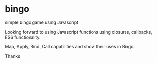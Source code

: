 # bingo
simple bingo game using Javascript

Looking forward to using Javascript functions using closures, callbacks, ES6 functionality.


Map, Apply, Bind, Call capabilities and show their uses in Bingo.

Thanks
